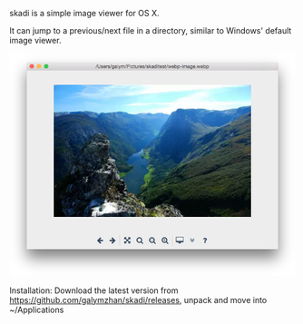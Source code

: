 skadi is a simple image viewer for OS X. 

It can jump to a previous/next file in a directory, similar to Windows' default image viewer.

![screenshot](screenshot.png)

Installation: Download the latest version from https://github.com/galymzhan/skadi/releases, unpack and move into ~/Applications
